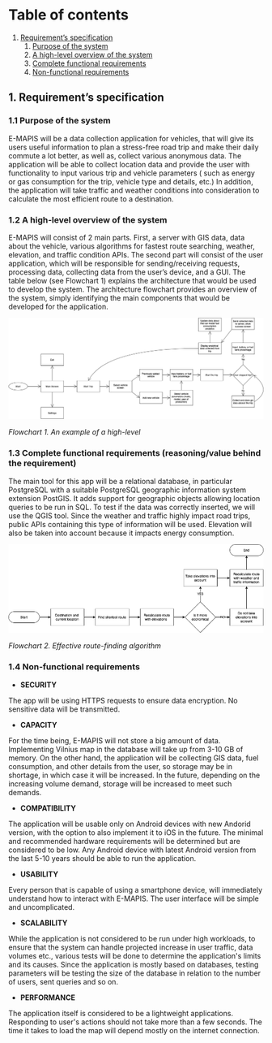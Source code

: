 # Table of contents
1. [Requirement’s specification](#requirements_specification)
    1. [Purpose of the system](#subparagraph1)
    2. [A high-level overview of the system](#subparagraph2)
    3. [Complete functional requirements](#subparagraph3)
    4. [Non-functional requirements](#subparagraph4)

## 1. Requirement’s specification <a name="requirements_specification"></a>

### 1.1 Purpose of the system <a name="subparagraph1"></a>

E-MAPIS will be a data collection application for vehicles, that will give its users useful information to plan a stress-free road trip and make their daily commute a lot better, as well as, collect various anonymous data. The application will be able to collect location data and provide the user with functionality to input various trip and vehicle parameters ( such as energy or gas consumption for the trip, vehicle type and details, etc.) In addition, the application will take traffic and weather conditions into consideration to calculate the most efficient route to a destination.

### 1.2 A high-level overview of the system <a name="subparagraph2"></a>

E-MAPIS will consist of 2 main parts. First, a server with GIS data, data about the vehicle, various algorithms for fastest route searching, weather, elevation, and traffic condition APIs. The second part will consist of the user application, which will be responsible for sending/receiving requests, processing data, collecting data from the user’s device, and a GUI.
The table below (see Flowchart 1) explains the architecture that would be used to develop the system. The architecture flowchart provides an overview of the system, simply identifying the main components that would be developed for the application.

![Flowchart 1. An example of a high-level](/assets/Flowchart1.png)

*Flowchart 1. An example of a high-level*


### 1.3 Complete functional requirements (reasoning/value behind the requirement) <a name="subparagraph3"></a>

The main tool for this app will be a relational database, in particular PostgreSQL with a suitable PostgreSQL geographic information system extension PostGIS. It adds support for geographic objects allowing location queries to be run in SQL. To test if the data was correctly inserted, we will use the QGIS tool. Since the weather and traffic highly impact road trips, public APIs containing this type of information will be used. Elevation will also be taken into account because it impacts energy consumption.


![Flowchart 2. Effective route-finding algorithm](/assets/Flowchart2.png)

*Flowchart 2. Effective route-finding algorithm*


### 1.4 Non-functional requirements <a name="subparagraph4"></a>

- **SECURITY**

The app will be using HTTPS requests to ensure data encryption. No sensitive data will be transmitted.

- **CAPACITY**

For the time being, E-MAPIS will not store a big amount of data. Implementing Vilnius map in the database will take up from 3-10 GB of memory. On the other hand, the application will be collecting GIS data, fuel consumption, and other details from the user, so storage may be in shortage, in which case it will be increased. In the future, depending on the increasing volume demand, storage will be increased to meet such demands.

- **COMPATIBILITY**

The application will be usable only on Android devices with new Andorid version, with the option to also implement it to iOS in the future. The minimal and recommended hardware requirements will be determined but are considered to be low. Any Android device with latest Android version from the last 5-10 years should be able to run the application.

- **USABILITY** 

Every person that is capable of using a smartphone device, will immediately understand how to interact with E-MAPIS. The user interface will be simple and uncomplicated.

- **SCALABILITY**

While the application is not considered to be run under high workloads, to ensure that the system can handle projected increase in user traffic, data volumes etc., various tests will be done to determine the application's limits and its causes. Since the application is mostly based on databases, testing parameters will be testing the size of the database in relation to the number of users, sent queries and so on.

- **PERFORMANCE**

The application itself is considered to be a lightweight applications. Responding to user's actions should not take more than a few seconds. The time it takes to load the map will depend mostly on the internet connection.